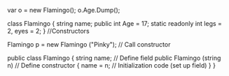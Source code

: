 var o = new Flamingo();
o.Age.Dump();

class Flamingo
{
  string name;
  public int Age = 17;
  static readonly int legs = 2, eyes = 2;
}
//Constructors

Flamingo p = new Flamingo ("Pinky");   // Call constructor

public class Flamingo
{
  string name;                   // Define field
  public Flamingo (string n)        // Define constructor
  {
    name = n;                    // Initialization code (set up field)
  }
}
